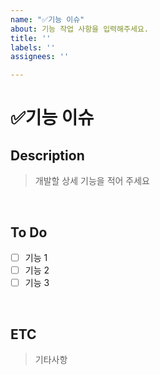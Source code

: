 ```yaml
---
name: "✅기능 이슈"
about: 기능 작업 사항을 입력해주세요.
title: ''
labels: ''
assignees: ''

---
```


# ✅기능 이슈

## Description

> 개발할 상세 기능을 적어 주세요
<br>

## To Do

- [ ] 기능 1
- [ ] 기능 2
- [ ] 기능 3

<br>

## ETC

> 기타사항
<br>
